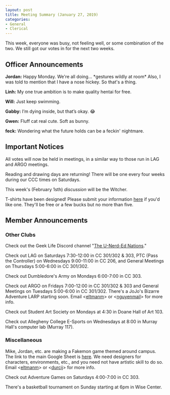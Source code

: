 ```yaml
---
layout: post
title: Meeting Summary (January 27, 2019)
categories:
- General
- Clerical
---
```


This week, everyone was busy, not feeling well, or some combination of the two.  We still got our votes in for the next two weeks.

## Officer Announcements

**Jordan:**  Happy Monday.  We're all doing... \*gestures wildly at room\*  Also, I was told to mention that I have a nose hickey.  So that's a thing.

**Linh:**  My one true ambition is to make quality hentai for free.

**Will:**  Just keep swimming.

**Gabby:**   I’m dying inside, but that’s okay. 😂

**Gwen:**  Fluff cat real cute. Soft as bunny.

**feck:**  Wondering what the future holds can be a feckin' nightmare.

## Important Notices

All votes will now be held in meetings, in a similar way to those run in LAG and ARGO meetings.

Reading and drawing days are returning!  There will be one every four weeks during our CCC times on Saturdays.

This week's (February 1sth) *discussion* will be the Witcher.

T-shirts have been designed!  Please submit your information [here](https://docs.google.com/forms/d/e/1FAIpQLScV7z0UpsXuaAsZiq4vp2tpfcicbPbnC_3hbV_u2dTerl1bZQ/viewform?usp=sf_link) if you'd like one.  They'll be free or a few bucks but no more than five.

## Member Announcements

### Other Clubs

Check out the Geek Life Discord channel "[The U-Nerd-Ed Nations](https://discord.gg/bKXT3FM)."

Check out LAG on Saturdays 7:30-12:00 in CC 301/302 & 303, PTC (Pass the Controller) on Wednesdays 9:00-11:00 in CC 206, and General Meetings on Thursdays 5:00-6:00 in CC 301/302.

Check out Dumbledore's Army on Mondays 6:00-7:00 in CC 303.

Check out ARGO on Fridays 7:00-12:00 in CC 301/302 & 303 and General Meetings on Tuesdays 5:00-6:00 in CC 301/302.  There's a JoJo's Bizarre Adventure LARP starting soon.  Email <[eltmanm](mailto:eltmanm@allegheny.edu)> or <[nguyenmail](mailto:nguyenmail@allegheny.edu)> for more info.

Check out Student Art Society on Mondays at 4:30 in Doane Hall of Art 103.

Check out Allegheny College E-Sports on Wednesdays at 8:00 in Murray Hall's computer lab (Murray 117).

### Miscellaneous

Mike, Jordan, etc. are making a Fakemon game themed around campus.  The link to the main Google Sheet is [here](https://docs.google.com/spreadsheets/d/1mO_jn8xz4hN0sAEAv0LH6S_IHrX8TrWRkwoyjccBwHI/edit).  We need designers for characters, environments, etc., and you need not have artistic skill to do so.  Email <[eltmanm](mailto:eltmanm@allegheny.edu)> or <[durcij](mailto:durcij@allegheny.edu)> for more info.

Check out Adventure Games on Saturdays 4:00-7:00 in CC 303.

There's a basketball tournament on Sunday starting at 6pm in Wise Center.
